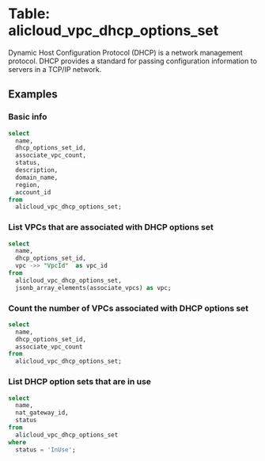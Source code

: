 # Table: alicloud_vpc_dhcp_options_set

Dynamic Host Configuration Protocol (DHCP) is a network management protocol. DHCP provides a standard for passing configuration information to servers in a TCP/IP network.

## Examples

### Basic info

```sql
select
  name,
  dhcp_options_set_id,
  associate_vpc_count,
  status,
  description,
  domain_name,
  region,
  account_id
from
  alicloud_vpc_dhcp_options_set;
```

### List VPCs that are associated with DHCP options set

```sql
select
  name,
  dhcp_options_set_id,
  vpc ->> "VpcId"  as vpc_id
from
  alicloud_vpc_dhcp_options_set,
  jsonb_array_elements(associate_vpcs) as vpc;
```

### Count the number of VPCs associated with DHCP options set

```sql
select
  name,
  dhcp_options_set_id,
  associate_vpc_count
from
  alicloud_vpc_dhcp_options_set;
```

### List DHCP option sets that are in use

```sql
select
  name,
  nat_gateway_id,
  status
from
  alicloud_vpc_dhcp_options_set
where
  status = 'InUse';
```